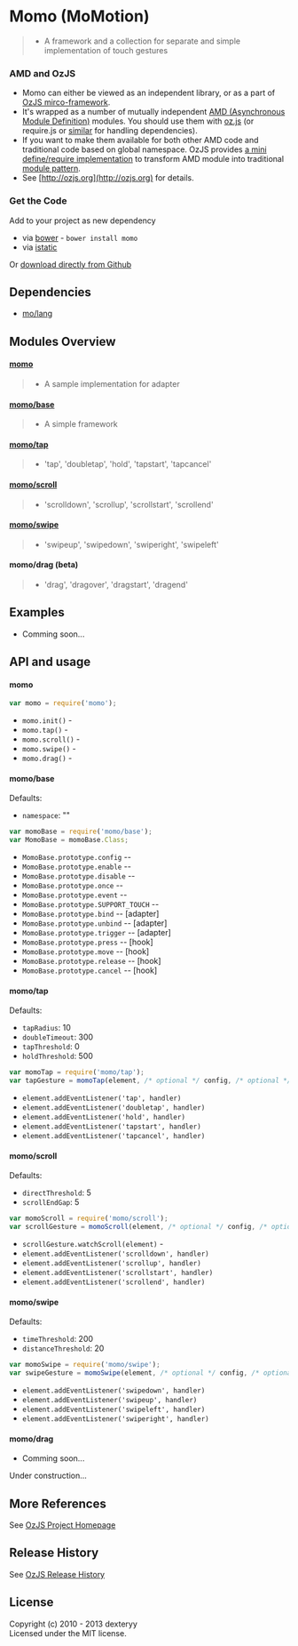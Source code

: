 <!---
layout: intro
title: Momo
-->

# Momo (MoMotion)

> * A framework and a collection for separate and simple implementation of touch gestures

### AMD and OzJS

* Momo can either be viewed as an independent library, or as a part of [OzJS mirco-framework](http://ozjs.org/#framework).
* It's wrapped as a number of mutually independent [AMD (Asynchronous Module Definition)](https://github.com/amdjs/amdjs-api/wiki/AMD) modules. You should use them with [oz.js](http://ozjs.org/#start) (or require.js or [similar](http://wiki.commonjs.org/wiki/Implementations) for handling dependencies). 
* If you want to make them available for both other AMD code and traditional code based on global namespace. OzJS provides [a mini define/require implementation](http://ozjs.org/examples/adapter/) to transform AMD module into traditional [module pattern](http://www.adequatelygood.com/2010/3/JavaScript-Module-Pattern-In-Depth).
* See [http://ozjs.org](http://ozjs.org) for details.

### Get the Code

Add to your project as new dependency

* via [bower](http://bower.io/) - `bower install momo`
* via [istatic](http://ozjs.org/istatic)

Or [download directly from Github](https://github.com/dexteryy/momo/)

## Dependencies

* [mo/lang](https://github.com/dexteryy/mo)

## Modules Overview

#### [momo](https://github.com/dexteryy/momo/blob/master/momo.js)
> * A sample implementation for adapter

#### [momo/base](https://github.com/dexteryy/momo/blob/master/momo/base.js)
> * A simple framework

#### [momo/tap](https://github.com/dexteryy/momo/blob/master/momo/tap.js) 
> * 'tap', 'doubletap', 'hold', 'tapstart', 'tapcancel'

#### [momo/scroll](https://github.com/dexteryy/momo/blob/master/momo/scroll.js) 
> * 'scrolldown', 'scrollup', 'scrollstart', 'scrollend'

#### [momo/swipe](https://github.com/dexteryy/momo/blob/master/momo/swipe.js) 
> * 'swipeup', 'swipedown', 'swiperight', 'swipeleft'

#### momo/drag (beta)
> * 'drag', 'dragover', 'dragstart', 'dragend'

## Examples

* Comming soon...

## API and usage

#### momo

```javascript 
var momo = require('momo');
```

* `momo.init()` -
* `momo.tap()` -
* `momo.scroll()` -
* `momo.swipe()` -
* `momo.drag()` -

#### momo/base

Defaults:

* `namespace`: ""

```javascript 
var momoBase = require('momo/base');
var MomoBase = momoBase.Class;
```

* `MomoBase.prototype.config` -- 
* `MomoBase.prototype.enable` -- 
* `MomoBase.prototype.disable` -- 
* `MomoBase.prototype.once` -- 
* `MomoBase.prototype.event` -- 
* `MomoBase.prototype.SUPPORT_TOUCH` -- 
* `MomoBase.prototype.bind` -- [adapter]
* `MomoBase.prototype.unbind` -- [adapter]
* `MomoBase.prototype.trigger` -- [adapter]
* `MomoBase.prototype.press` -- [hook]
* `MomoBase.prototype.move` -- [hook]
* `MomoBase.prototype.release` -- [hook]
* `MomoBase.prototype.cancel` -- [hook]

#### momo/tap

Defaults:

* `tapRadius`: 10
* `doubleTimeout`: 300
* `tapThreshold`: 0
* `holdThreshold`: 500

```javascript 
var momoTap = require('momo/tap');
var tapGesture = momoTap(element, /* optional */ config, /* optional */ handler);
```

* `element.addEventListener('tap', handler)`
* `element.addEventListener('doubletap', handler)`
* `element.addEventListener('hold', handler)`
* `element.addEventListener('tapstart', handler)`
* `element.addEventListener('tapcancel', handler)`

#### momo/scroll

Defaults:

* `directThreshold`: 5
* `scrollEndGap`: 5

```javascript 
var momoScroll = require('momo/scroll');
var scrollGesture = momoScroll(element, /* optional */ config, /* optional */ handler);
```

* `scrollGesture.watchScroll(element)` - 
* `element.addEventListener('scrolldown', handler)`
* `element.addEventListener('scrollup', handler)`
* `element.addEventListener('scrollstart', handler)`
* `element.addEventListener('scrollend', handler)`

#### momo/swipe

Defaults:

* `timeThreshold`: 200
* `distanceThreshold`: 20

```javascript 
var momoSwipe = require('momo/swipe');
var swipeGesture = momoSwipe(element, /* optional */ config, /* optional */ handler);
```

* `element.addEventListener('swipedown', handler)`
* `element.addEventListener('swipeup', handler)`
* `element.addEventListener('swipeleft', handler)`
* `element.addEventListener('swiperight', handler)`

#### momo/drag

* Comming soon...

Under construction...

## More References

See [OzJS Project Homepage](http://ozjs.org/)

## Release History

See [OzJS Release History](http://ozjs.org/#release)

## License

Copyright (c) 2010 - 2013 dexteryy  
Licensed under the MIT license.


